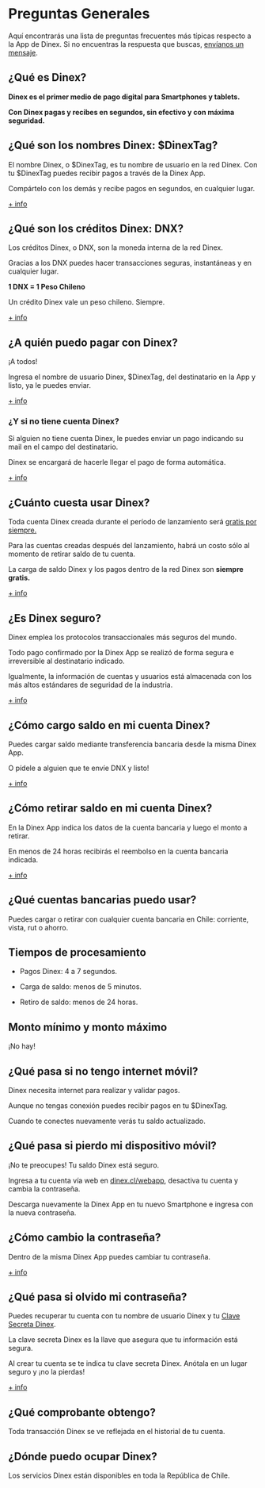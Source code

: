# Preguntas Generales

Aquí encontrarás una lista de preguntas frecuentes más típicas respecto a la App de Dinex. Si no encuentras la respuesta que buscas, [envíanos un mensaje](../solicitud.md).


## ¿Qué es Dinex?

**Dinex es el primer medio de pago digital para Smartphones y tablets.**

**Con Dinex pagas y recibes en segundos, sin efectivo y con máxima seguridad.**


## ¿Qué son los nombres Dinex: $DinexTag?

El nombre Dinex, o $DinexTag, es tu nombre de usuario en la red Dinex. Con tu $DinexTag puedes recibir pagos a través de la Dinex App.

Compártelo con los demás y recibe pagos en segundos, en cualquier lugar.

[+ info](../guias/cuenta/#dinextag)


## ¿Qué son los créditos Dinex: DNX?

Los créditos Dinex, o DNX, son la moneda interna de la red Dinex.

Gracias a los DNX puedes hacer transacciones seguras, instantáneas y en cualquier lugar.

<strong>1 DNX = 1 Peso Chileno</strong>

Un crédito Dinex vale un peso chileno. Siempre.

[+ info](../guias/cuenta/#saldo-dinex)


## ¿A quién puedo pagar con Dinex?

¡A todos!

Ingresa el nombre de usuario Dinex, $DinexTag, del destinatario en la App y listo, ya le puedes enviar.

[+ info](../guias/pagos)

<div style="display: none;">Pagar Enviar Transferir Transferencia</div>


### ¿Y si no tiene cuenta Dinex?

Si alguien no tiene cuenta Dinex, le puedes enviar un pago indicando su mail en el campo del destinatario.

Dinex se encargará de hacerle llegar el pago de forma automática.

[+ info](../guias/pagos.md)


## ¿Cuánto cuesta usar Dinex?

Toda cuenta Dinex creada durante el período de lanzamiento será [gratis por siempre.](../guias/costos/#retirar-saldo-dinex)

Para las cuentas creadas después del lanzamiento, habrá un costo sólo al momento de retirar saldo de tu cuenta.

La carga de saldo Dinex y los pagos dentro de la red Dinex son **siempre gratis.**

[+ info](../guias/costos.md)
<div style="display: none;">Precio Costo Gratis</div>


## ¿Es Dinex seguro?

Dinex emplea los protocolos transaccionales más seguros del mundo.

Todo pago confirmado por la Dinex App se realizó de forma segura e irreversible al destinatario indicado.

Igualmente, la información de cuentas y usuarios está almacenada con los más altos estándares de seguridad de la industria.

[+ info](../guias/seguridad.md)


## ¿Cómo cargo saldo en mi cuenta Dinex?

Puedes cargar saldo mediante transferencia bancaria desde la misma Dinex App.

O pídele a alguien que te envíe DNX y listo!

[+ info](..guias/cargar-retirar/#cargar)


## ¿Cómo retirar saldo en mi cuenta Dinex?

En la Dinex App indica los datos de la cuenta bancaria y luego el monto a retirar.

En menos de 24 horas recibirás el reembolso en la cuenta bancaria indicada.

[+ info](..guias/cargar-retirar/#retirar)


## ¿Qué cuentas bancarias puedo usar?

Puedes cargar o retirar con cualquier cuenta bancaria en Chile: corriente, vista, rut o ahorro.


## Tiempos de procesamiento

- Pagos Dinex: 4 a 7 segundos.

- Carga de saldo: menos de 5 minutos.

- Retiro de saldo: menos de 24 horas.


## Monto mínimo y monto máximo

¡No hay!


## ¿Qué pasa si no tengo internet móvil?

Dinex necesita internet para realizar y validar pagos.

Aunque no tengas conexión puedes recibir pagos en tu $DinexTag.

Cuando te conectes nuevamente verás tu saldo actualizado.


## ¿Qué pasa si pierdo mi dispositivo móvil?

¡No te preocupes! Tu saldo Dinex está seguro.

Ingresa a tu cuenta vía web en <a href="http://dinex.cl/webapp" target="_blank">dinex.cl/webapp</a>, desactiva tu cuenta y cambia la contraseña.

Descarga nuevamente la Dinex App en tu nuevo Smartphone e ingresa con la nueva contraseña.


## ¿Cómo cambio la contraseña?

Dentro de la misma Dinex App puedes cambiar tu contraseña.

[+ info](../guias/cuenta/#cambiar-contrasena)


## ¿Qué pasa si olvido mi contraseña?

Puedes recuperar tu cuenta con tu nombre de usuario Dinex y tu [Clave Secreta Dinex](../guias/seguridad/#clave-secreta-dinex).

La clave secreta Dinex es la llave que asegura que tu información está segura.

Al crear tu cuenta se te indica tu clave secreta Dinex. Anótala en un lugar seguro y ¡no la pierdas!

[+ info](../guias/cuenta/#recuperar-cuenta)


## ¿Qué comprobante obtengo?

Toda transacción Dinex se ve reflejada en el historial de tu cuenta.


## ¿Dónde puedo ocupar Dinex?

Los servicios Dinex están disponibles en toda la República de Chile.

<br><br>